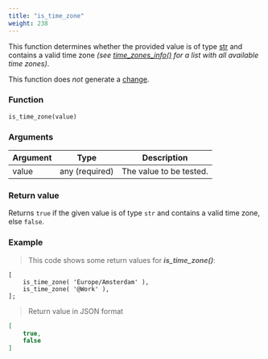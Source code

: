 ```yaml
---
title: "is_time_zone"
weight: 238
---
```


This function determines whether the provided value is of
type [str](../../data-types/str) and contains a valid time zone *(see [time_zones_info()](../time_zones_info) for a list with all available time zones)*.

This function does *not* generate a [change](../../overview/changes).

### Function

`is_time_zone(value)`

### Arguments

Argument | Type | Description
-------- | ---- | -----------
value | any (required) | The value to be tested.

### Return value

Returns `true` if the given value is of type `str` and contains a valid time zone, else `false`.

### Example

> This code shows some return values for ***is_time_zone()***:

```thingsdb,json_response
[
    is_time_zone( 'Europe/Amsterdam' ),
    is_time_zone( '@Work' ),
];
```

> Return value in JSON format

```json
[
    true,
    false
]
```
